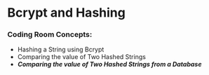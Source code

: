 # Bcrypt and Hashing

### Coding Room Concepts: 
- Hashing a String using Bcrypt
- Comparing the value of Two Hashed Strings
- ***Comparing the value of Two Hashed Strings from a Database***